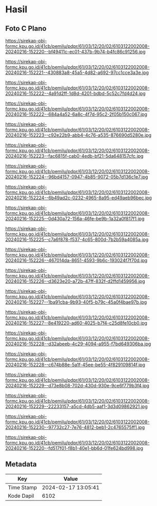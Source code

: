 # Hasil

## Foto C Plano

https://sirekap-obj-formc.kpu.go.id/41cb/pemilu/pdpr/61/03/12/20/02/6103122002008-20240216-152220--bf49411c-ec01-437b-9b74-b4fc86c91256.jpg

https://sirekap-obj-formc.kpu.go.id/41cb/pemilu/pdpr/61/03/12/20/02/6103122002008-20240216-152221--430883a8-45a5-4d82-a692-97cc1cce3a3e.jpg

https://sirekap-obj-formc.kpu.go.id/41cb/pemilu/pdpr/61/03/12/20/02/6103122002008-20240216-152222--4a91d2ff-1d8d-4201-bdbd-5c52c7fd4d24.jpg

https://sirekap-obj-formc.kpu.go.id/41cb/pemilu/pdpr/61/03/12/20/02/6103122002008-20240216-152222--684a4a52-6a8c-4f7d-95c2-2f05b150c067.jpg

https://sirekap-obj-formc.kpu.go.id/41cb/pemilu/pdpr/61/03/12/20/02/6103122002008-20240216-152223--c92e22b9-abb4-4c76-a535-876690d5280e.jpg

https://sirekap-obj-formc.kpu.go.id/41cb/pemilu/pdpr/61/03/12/20/02/6103122002008-20240216-152223--fac6815f-cab0-4edb-bf21-5da648157cfc.jpg

https://sirekap-obj-formc.kpu.go.id/41cb/pemilu/pdpr/61/03/12/20/02/6103122002008-20240216-152224--96bd4157-0947-4b85-9072-05b7d136c1e7.jpg

https://sirekap-obj-formc.kpu.go.id/41cb/pemilu/pdpr/61/03/12/20/02/6103122002008-20240216-152224--6b49ad2c-0232-4965-8a95-ed49aeb96bec.jpg

https://sirekap-obj-formc.kpu.go.id/41cb/pemilu/pdpr/61/03/12/20/02/6103122002008-20240216-152225--0d430a72-156a-46fe-be9b-1a32a0f817f1.jpg

https://sirekap-obj-formc.kpu.go.id/41cb/pemilu/pdpr/61/03/12/20/02/6103122002008-20240216-152225--c7a6f878-f537-4c65-800d-7b2b59a4085a.jpg

https://sirekap-obj-formc.kpu.go.id/41cb/pemilu/pdpr/61/03/12/20/02/6103122002008-20240216-152226--467014da-8651-4593-9b6c-193024f7f70d.jpg

https://sirekap-obj-formc.kpu.go.id/41cb/pemilu/pdpr/61/03/12/20/02/6103122002008-20240216-152226--d3623e20-a72b-47ff-832f-d2ffd1459956.jpg

https://sirekap-obj-formc.kpu.go.id/41cb/pemilu/pdpr/61/03/12/20/02/6103122002008-20240216-152227--1ba91cba-9b93-40f5-b79c-45a0f4bae97b.jpg

https://sirekap-obj-formc.kpu.go.id/41cb/pemilu/pdpr/61/03/12/20/02/6103122002008-20240216-152227--8e419220-ad60-4025-b7f4-c25d8fe10cb0.jpg

https://sirekap-obj-formc.kpu.go.id/41cb/pemilu/pdpr/61/03/12/20/02/6103122002008-20240216-152228--d32abeeb-4c29-4094-a955-f7bd649306ba.jpg

https://sirekap-obj-formc.kpu.go.id/41cb/pemilu/pdpr/61/03/12/20/02/6103122002008-20240216-152228--c674b88e-5a1f-45ee-be55-4f829109814f.jpg

https://sirekap-obj-formc.kpu.go.id/41cb/pemilu/pdpr/61/03/12/20/02/6103122002008-20240216-152229--d73e8b08-702d-430d-930e-9ce6f779b3f4.jpg

https://sirekap-obj-formc.kpu.go.id/41cb/pemilu/pdpr/61/03/12/20/02/6103122002008-20240216-152229--22233157-a5cd-4db5-aaf1-3d3d09862921.jpg

https://sirekap-obj-formc.kpu.go.id/41cb/pemilu/pdpr/61/03/12/20/02/6103122002008-20240216-152230--97732c27-7e76-4812-beb1-2c4765575ff1.jpg

https://sirekap-obj-formc.kpu.go.id/41cb/pemilu/pdpr/61/03/12/20/02/6103122002008-20240216-152220--fd517f01-f8b1-40e1-bb6d-01fe624bd998.jpg


## Metadata

| Key        | Value               |
| ---------- | ------------------- |
| Time Stamp | 2024-02-17 13:05:41 |
| Kode Dapil | 6102                |



